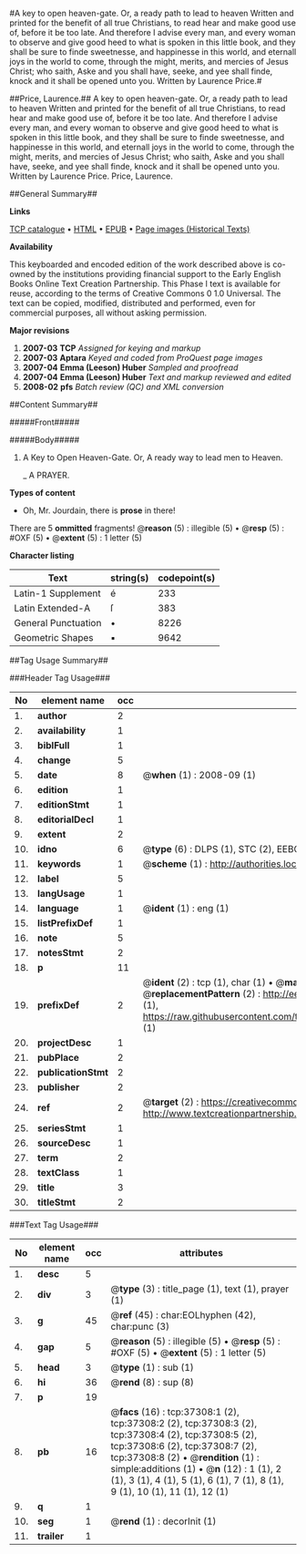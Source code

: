 #A key to open heaven-gate. Or, a ready path to lead to heaven Written and printed for the benefit of all true Christians, to read hear and make good use of, before it be too late. And therefore I advise every man, and every woman to observe and give good heed to what is spoken in this little book, and they shall be sure to finde sweetnesse, and happinesse in this world, and eternall joys in the world to come, through the might, merits, and mercies of Jesus Christ; who saith, Aske and you shall have, seeke, and yee shall finde, knock and it shall be opened unto you. Written by Laurence Price.#

##Price, Laurence.##
A key to open heaven-gate. Or, a ready path to lead to heaven Written and printed for the benefit of all true Christians, to read hear and make good use of, before it be too late. And therefore I advise every man, and every woman to observe and give good heed to what is spoken in this little book, and they shall be sure to finde sweetnesse, and happinesse in this world, and eternall joys in the world to come, through the might, merits, and mercies of Jesus Christ; who saith, Aske and you shall have, seeke, and yee shall finde, knock and it shall be opened unto you. Written by Laurence Price.
Price, Laurence.

##General Summary##

**Links**

[TCP catalogue](http://www.ota.ox.ac.uk/tcp/)  • 
[HTML](http://tei.it.ox.ac.uk/tcp/Texts-HTML/free/A70/A70852.html)  • 
[EPUB](http://tei.it.ox.ac.uk/tcp/Texts-EPUB/free/A70/A70852.epub) • 
[Page images (Historical Texts)](https://data.historicaltexts.jisc.ac.uk/view?pubId=eebo-99832833e&pageId=eebo-99832833e-37308-1)

**Availability**

This keyboarded and encoded edition of the
	       work described above is co-owned by the institutions
	       providing financial support to the Early English Books
	       Online Text Creation Partnership. This Phase I text is
	       available for reuse, according to the terms of Creative
	       Commons 0 1.0 Universal. The text can be copied,
	       modified, distributed and performed, even for
	       commercial purposes, all without asking permission.

**Major revisions**

1. __2007-03__ __TCP__ *Assigned for keying and markup*
1. __2007-03__ __Aptara__ *Keyed and coded from ProQuest page images*
1. __2007-04__ __Emma (Leeson) Huber__ *Sampled and proofread*
1. __2007-04__ __Emma (Leeson) Huber__ *Text and markup reviewed and edited*
1. __2008-02__ __pfs__ *Batch review (QC) and XML conversion*

##Content Summary##

#####Front#####

#####Body#####

1. A Key to Open
Heaven-Gate.
Or,
A ready way to lead men to Heaven.

    _ A PRAYER.

**Types of content**

  * Oh, Mr. Jourdain, there is **prose** in there!

There are 5 **ommitted** fragments! 
 @__reason__ (5) : illegible (5)  •  @__resp__ (5) : #OXF (5)  •  @__extent__ (5) : 1 letter (5)

**Character listing**


|Text|string(s)|codepoint(s)|
|---|---|---|
|Latin-1 Supplement|é|233|
|Latin Extended-A|ſ|383|
|General Punctuation|•|8226|
|Geometric Shapes|▪|9642|

##Tag Usage Summary##

###Header Tag Usage###

|No|element name|occ|attributes|
|---|---|---|---|
|1.|__author__|2||
|2.|__availability__|1||
|3.|__biblFull__|1||
|4.|__change__|5||
|5.|__date__|8| @__when__ (1) : 2008-09 (1)|
|6.|__edition__|1||
|7.|__editionStmt__|1||
|8.|__editorialDecl__|1||
|9.|__extent__|2||
|10.|__idno__|6| @__type__ (6) : DLPS (1), STC (2), EEBO-CITATION (1), PROQUEST (1), VID (1)|
|11.|__keywords__|1| @__scheme__ (1) : http://authorities.loc.gov/ (1)|
|12.|__label__|5||
|13.|__langUsage__|1||
|14.|__language__|1| @__ident__ (1) : eng (1)|
|15.|__listPrefixDef__|1||
|16.|__note__|5||
|17.|__notesStmt__|2||
|18.|__p__|11||
|19.|__prefixDef__|2| @__ident__ (2) : tcp (1), char (1)  •  @__matchPattern__ (2) : ([0-9\-]+):([0-9IVX]+) (1), (.+) (1)  •  @__replacementPattern__ (2) : http://eebo.chadwyck.com/downloadtiff?vid=$1&page=$2 (1), https://raw.githubusercontent.com/textcreationpartnership/Texts/master/tcpchars.xml#$1 (1)|
|20.|__projectDesc__|1||
|21.|__pubPlace__|2||
|22.|__publicationStmt__|2||
|23.|__publisher__|2||
|24.|__ref__|2| @__target__ (2) : https://creativecommons.org/publicdomain/zero/1.0/ (1), http://www.textcreationpartnership.org/docs/. (1)|
|25.|__seriesStmt__|1||
|26.|__sourceDesc__|1||
|27.|__term__|2||
|28.|__textClass__|1||
|29.|__title__|3||
|30.|__titleStmt__|2||


###Text Tag Usage###

|No|element name|occ|attributes|
|---|---|---|---|
|1.|__desc__|5||
|2.|__div__|3| @__type__ (3) : title_page (1), text (1), prayer (1)|
|3.|__g__|45| @__ref__ (45) : char:EOLhyphen (42), char:punc (3)|
|4.|__gap__|5| @__reason__ (5) : illegible (5)  •  @__resp__ (5) : #OXF (5)  •  @__extent__ (5) : 1 letter (5)|
|5.|__head__|3| @__type__ (1) : sub (1)|
|6.|__hi__|36| @__rend__ (8) : sup (8)|
|7.|__p__|19||
|8.|__pb__|16| @__facs__ (16) : tcp:37308:1 (2), tcp:37308:2 (2), tcp:37308:3 (2), tcp:37308:4 (2), tcp:37308:5 (2), tcp:37308:6 (2), tcp:37308:7 (2), tcp:37308:8 (2)  •  @__rendition__ (1) : simple:additions (1)  •  @__n__ (12) : 1 (1), 2 (1), 3 (1), 4 (1), 5 (1), 6 (1), 7 (1), 8 (1), 9 (1), 10 (1), 11 (1), 12 (1)|
|9.|__q__|1||
|10.|__seg__|1| @__rend__ (1) : decorInit (1)|
|11.|__trailer__|1||
